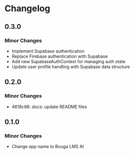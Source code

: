 # Changelog

## 0.3.0

### Minor Changes

- Implement Supabase authentication
- Replace Firebase authentication with Supabase
- Add new SupabaseAuthContext for managing auth state
- Update user profile handling with Supabase data structure

## 0.2.0

### Minor Changes

-   4618c66: docs: update README files

## 0.1.0

### Minor Changes

-   Change app name to Bouga LMS AI

